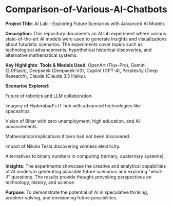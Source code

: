 # Comparison-of-Various-AI-Chatbots
**Project Title**: AI Lab - Exploring Future Scenarios with Advanced AI Models

**Description**:
This repository documents an AI lab experiment where various state-of-the-art AI models were used to generate insights and visualizations about futuristic scenarios. The experiments cover topics such as technological advancements, hypothetical historical discoveries, and alternative mathematical systems.

**Key Highlights**:
**Tools & Models Used**: OpenArt (Flux-Pro), Gemini (2.0Flash), Deepseek (Deepseek-V3), Copilot (GPT-4), Perplexity (Deep Research), Claude (Claude 3.5 Haiku).

**Scenarios Explored**:

Future of robotics and LLM collaboration.

Imagery of Hyderabad's IT hub with advanced technologies like spaceships.

Vision of Bihar with zero unemployment, high education, and AI advancements.

Mathematical implications if zero had not been discovered.

Impact of Nikola Tesla discovering wireless electricity.

Alternatives to binary numbers in computing (ternary, quaternary systems).

**Insights**:
The experiments showcase the creative and analytical capabilities of AI models in generating plausible future scenarios and exploring "what-if" questions. The results provide thought-provoking perspectives on technology, history, and science.

**Purpose**:
To demonstrate the potential of AI in speculative thinking, problem-solving, and envisioning future possibilities.
